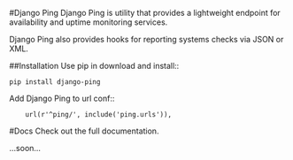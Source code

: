 #Django Ping
Django Ping is utility that provides a lightweight endpoint for availability and uptime monitoring services.

Django Ping also provides hooks for reporting systems checks via JSON or XML.

##Installation
Use pip in download and install::

    pip install django-ping

Add Django Ping to url conf::

        url(r'^ping/', include('ping.urls')),
        
#Docs
Check out the full documentation.

...soon...